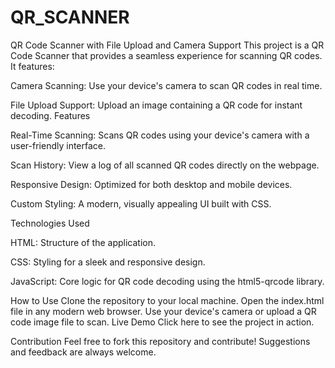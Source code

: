 # QR_SCANNER
QR Code Scanner with File Upload and Camera Support
This project is a QR Code Scanner that provides a seamless experience for scanning QR codes. It features:

Camera Scanning: Use your device's camera to scan QR codes in real time.

File Upload Support: Upload an image containing a QR code for instant decoding.
Features

Real-Time Scanning: Scans QR codes using your device's camera with a user-friendly interface.

Scan History: View a log of all scanned QR codes directly on the webpage.

Responsive Design: Optimized for both desktop and mobile devices.

Custom Styling: A modern, visually appealing UI built with CSS.

Technologies Used

HTML: Structure of the application.

CSS: Styling for a sleek and responsive design.

JavaScript: Core logic for QR code decoding using the html5-qrcode library.

How to Use
Clone the repository to your local machine.
Open the index.html file in any modern web browser.
Use your device's camera or upload a QR code image file to scan.
Live Demo
Click here to see the project in action.

Contribution
Feel free to fork this repository and contribute! Suggestions and feedback are always welcome.
